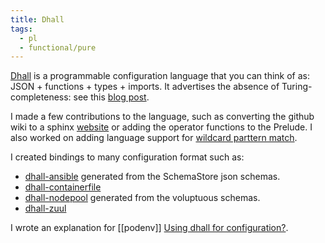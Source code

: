 ```yaml
---
title: Dhall
tags:
  - pl
  - functional/pure
---
```


[Dhall](https://dhall-lang.org/) is a programmable configuration language that you can think of as: JSON + functions + types + imports.
It advertises the absence of Turing-completeness: see this [blog post](http://www.haskellforall.com/2020/01/why-dhall-advertises-absence-of-turing.html).

I made a few contributions to the language, such as converting the github wiki to a sphinx [website](https://docs.dhall-lang.org) or adding
the operator functions to the Prelude. I also worked on adding language support for [wildcard parttern match](https://github.com/dhall-lang/dhall-lang/pull/962).

I created bindings to many configuration format such as:

- [dhall-ansible](https://github.com/softwarefactory-project/dhall-ansible) generated from the SchemaStore json schemas.
- [dhall-containerfile](https://github.com/softwarefactory-project/dhall-containerfile)
- [dhall-nodepool](https://github.com/podenv/podenv/blob/master/docs/discussions/dhall-configuration.md) generated from the voluptuous schemas.
- [dhall-zuul](https://github.com/softwarefactory-project/dhall-zuul)

I wrote an explanation for [[podenv]] [Using dhall for configuration?](https://github.com/podenv/podenv/blob/master/docs/discussions/dhall-configuration.md).
